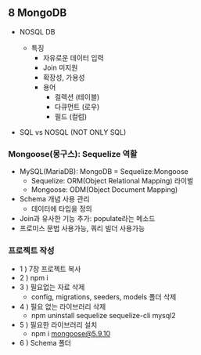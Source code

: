 ## 8 MongoDB
- NOSQL DB
  - 특징
    - 자유로운 데이터 입력
    - Join 미지원
    - 확장성, 가용성
    - 용어
      - 컬렉션 (테이블)
      - 다큐먼트 (로우)
      - 필드 (컬럼)

- SQL vs NOSQL (NOT ONLY SQL)

### Mongoose(몽구스): Sequelize 역활
- MySQL(MariaDB): MongoDB = Sequelize:Mongoose
  - Sequelize: ORM(Object Relational Mapping) 라이벌
  - Mongoose: ODM(Object Document Mapping)
- Schema 개념 사용 관리
  - 데이터에 타입을 정의
- Join과 유사한 기능 추가: populate라는 메소드
- 프로미스 문법 사용가능, 쿼리 빌더 사용가능


### 프로젝트 작성 
- 1 ) 7장 프로젝트 복사
- 2 ) npm i
- 3 ) 필요없는 자료 삭제
  - config, migrations, seeders, models 폴더 삭제
- 4 ) 필요 없는 라이브러리 삭제
  - npm uninstall sequelize sequelize-cli mysql2
- 5 ) 필요한 라이브러리 설치
  - npm i mongoose@5.9.10
- 6 ) Schema 폴더